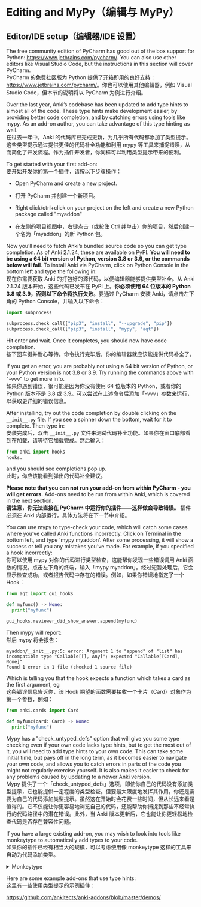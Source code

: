 # Editing and MyPy（编辑与 MyPy）

## Editor/IDE setup（编辑器/IDE 设置）

The free community edition of PyCharm has good out of the box support for Python: <https://www.jetbrains.com/pycharm/>. You can also use other editors like Visual Studio Code, but the instructions in this section will cover PyCharm.<br>
PyCharm 的免费社区版为 Python 提供了开箱即用的良好支持：<https://www.jetbrains.com/pycharm/>。你也可以使用其他编辑器，例如 Visual Studio Code，但本节的说明将以 PyCharm 为例进行介绍。

Over the last year, Anki’s codebase has been updated to add type hints to almost all of the code. These type hints make development easier, by providing better code completion, and by catching errors using tools like mypy. As an add-on author, you can take advantage of this type hinting as well.<br>
在过去一年中，Anki 的代码库已完成更新，为几乎所有代码都添加了类型提示。这些类型提示通过提供更佳的代码补全功能和利用 mypy 等工具来捕捉错误，从而简化了开发流程。作为插件开发者，你同样可以利用类型提示带来的便利。

To get started with your first add-on:<br>
要开始开发你的第一个插件，请按以下步骤操作：

- Open PyCharm and create a new project.
- 打开 PyCharm 并创建一个新项目。

- Right click/ctrl+click on your project on the left and create a new Python package called "myaddon"
- 在左侧的项目视图中，右键点击（或按住 Ctrl 并单击）你的项目，然后创建一个名为「myaddon」的新 Python 包。

Now you’ll need to fetch Anki’s bundled source code so you can get type completion. As of Anki 2.1.24, these are available on PyPI. **You will need to be using a 64 bit version of Python, version 3.8 or 3.9, or the commands below will fail**. To install Anki via PyCharm, click on Python Console in the bottom left and type the following in:<br>
现在你需要获取 Anki 的打包好的源代码，以便编辑器能够提供类型补全。从 Anki 2.1.24 版本开始，这些代码已发布在 PyPI 上。**你必须使用 64 位版本的 Python 3.8 或 3.9，否则以下命令将执行失败**。要通过 PyCharm 安装 Anki，请点击左下角的 Python Console，并输入以下命令：
```python
import subprocess

subprocess.check_call(["pip3", "install", "--upgrade", "pip"])
subprocess.check_call(["pip3", "install", "mypy", "aqt"])
```

Hit enter and wait. Once it completes, you should now have code completion.<br>
按下回车键并耐心等待。命令执行完毕后，你的编辑器就应该能提供代码补全了。

If you get an error, you are probably not using a 64 bit version of Python, or your Python version is not 3.8 or 3.9. Try running the commands above with "-vvv" to get more info.<br>
如果你遇到错误，很可能是因为你没有使用 64 位版本的 Python，或者你的 Python 版本不是 3.8 或 3.9。可以尝试在上述命令后添加「-vvv」参数来运行，以获取更详细的错误信息。

After installing, try out the code completion by double clicking on the `__init__.py` file. If you see a spinner down the bottom, wait for it to complete. Then type in:<br>
安装完成后，双击 `__init__.py` 文件来测试代码补全功能。如果你在窗口底部看到在加载，请等待它加载完成。然后输入：

```python
from anki import hooks
hooks.
```

and you should see completions pop up.<br>
此时，你应该能看到弹出的代码补全建议。

**Please note that you can not run your add-on from within PyCharm - you will get errors.** Add-ons need to be run from within Anki, which is covered in the next section.<br>
**请注意，你无法直接在 PyCharm 中运行你的插件——这样做会导致错误。** 插件必须在 Anki 内部运行，具体方法将在下一节中介绍。

You can use mypy to type-check your code, which will catch some cases where you’ve called Anki functions incorrectly. Click on Terminal in the bottom left, and type 'mypy myaddon'. After some processing, it will show a success or tell you any mistakes you’ve made. For example, if you specified a hook incorrectly:<br>
你可以使用 mypy 对你的代码进行类型检查，这能帮你发现一些错误调用 Anki 函数的情况。点击左下角的终端，输入「mypy myaddon」。经过短暂处理后，它会显示检查成功，或者报告代码中存在的错误。例如，如果你错误地指定了一个 Hook：

```python
from aqt import gui_hooks

def myfunc() -> None:
  print("myfunc")

gui_hooks.reviewer_did_show_answer.append(myfunc)
```

Then mypy will report:<br>
然后 mypy 将会报告：

    myaddon/__init__.py:5: error: Argument 1 to "append" of "list" has incompatible type "Callable[[], Any]"; expected "Callable[[Card], None]"
    Found 1 error in 1 file (checked 1 source file)

Which is telling you that the hook expects a function which takes a card as the first argument, eg<br>
这条错误信息告诉你，该 Hook 期望的函数需要接收一个卡片（Card）对象作为第一个参数，例如：

```python
from anki.cards import Card

def myfunc(card: Card) -> None:
  print("myfunc")
```

Mypy has a "check_untyped_defs" option that will give you some type checking even if your own code lacks type hints, but to get the most out of it, you will need to add type hints to your own code. This can take some initial time, but pays off in the long term, as it becomes easier to navigate your own code, and allows you to catch errors in parts of the code you might not regularly exercise yourself. It is also makes it easier to check for any problems caused by updating to a newer Anki version.<br>
Mypy 提供了一个「check_untyped_defs」选项，即使你自己的代码没有添加类型提示，它也能提供一定程度的类型检查。但要最大限度地发挥其作用，你还是需要为自己的代码添加类型提示。虽然这在开始时会花费一些时间，但从长远来看是值得的。它不仅能让你更容易地浏览自己的代码，还能帮助你捕捉到那些不经常执行的代码路径中的潜在错误。此外，当 Anki 版本更新后，它也能让你更轻松地检查代码是否存在兼容性问题。

If you have a large existing add-on, you may wish to look into tools like monkeytype to automatically add types to your code.<br>
如果你的插件已经有相当大的规模，可以考虑使用像 monkeytype 这样的工具来自动为代码添加类型。

<details>
<summary>Monkeytype</summary>
To use monkeytype with an add-on called 'test', you could do something like the following:
要在一个名为「test」的插件上使用 monkeytype，你可以执行以下类似操作：

```shell
% /usr/local/bin/python3.8 -m venv pyenv
% cd pyenv && . bin/activate
(pyenv) % pip install aqt monkeytype
(pyenv) % monkeytype run bin/anki
```

Then click around in your add-on to gather the runtime type information, and close Anki when you're done.<br>
然后，在你的插件界面中进行各种操作，以收集运行时的类型信息。完成后，关闭 Anki。

After doing so, you'll need to comment out any top-level actions (such as code modifying menus outside of a function), as that will trip up monkeytype. Finally, you can generate the modified files with:<br>
接下来，你需要注释掉所有顶层作用域的操作（例如在函数外部修改菜单的代码），因为这些代码会干扰 monkeytype 的正常工作。最后，你可以使用以下命令生成带有类型提示的文件：

```shell
(pyenv) % PYTHONPATH=~/Library/Application\ Support/Anki2/addons21 monkeytype apply test
```

</details>

Here are some example add-ons that use type hints:<br>
这里有一些使用类型提示的示例插件：

<https://github.com/ankitects/anki-addons/blob/master/demos/>
